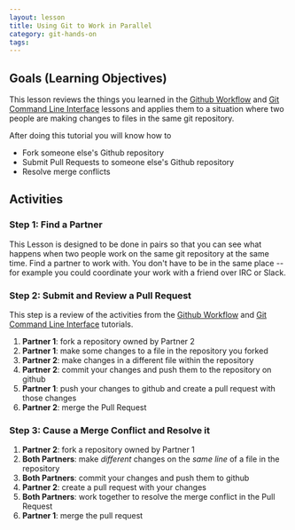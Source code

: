 ```yaml
---
layout: lesson
title: Using Git to Work in Parallel
category: git-hands-on
tags:
---
```


## Goals (Learning Objectives)

This lesson reviews the things you learned in the [Github Workflow](lessons/github-workflow)
and [Git Command Line Interface](lessons/git-cli) lessons and applies them to a situation where two people are making changes to files in the same git repository.

After doing this tutorial you will know how to

* Fork someone else's Github repository
* Submit Pull Requests to someone else's Github repository
* Resolve merge conflicts

## Activities

### Step 1: Find a Partner

This Lesson is designed to be done in pairs so that you can see what happens when two people work on the same git repository at the same time.  Find a partner to work with. You don't have to be in the same place -- for example you could coordinate your work with a friend over IRC or Slack.

### Step 2: Submit and Review a Pull Request

This step is a review of the activities from the [Github Workflow](lessons/github-workflow)
and [Git Command Line Interface](lessons/git-cli) tutorials.

1. **Partner 1**: fork a repository owned by Partner 2
2. **Partner 1**: make some changes to a file in the repository you forked
3. **Partner 2**: make changes in a different file within the repository
4. **Partner 2**: commit your changes and push them to the repository on github
3. **Partner 1**: push your changes to github and create a pull request with those changes
4. **Partner 2**: merge the Pull Request

### Step 3: Cause a Merge Conflict and Resolve it

1. **Partner 2**: fork a repository owned by Partner 1
2. **Both Partners**: make _different_ changes on the _same line_ of a file in the repository
3. **Both Partners**: commit your changes and push them to github
4. **Partner 2**: create a pull request with your changes
5. **Both Partners**: work together to resolve the merge conflict in the Pull Request
6. **Partner 1**: merge the pull request
